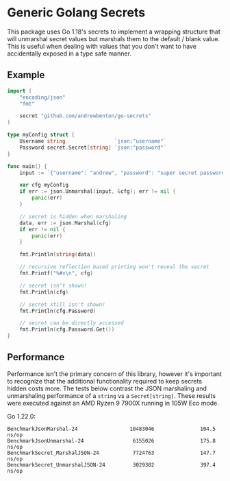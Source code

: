 Generic Golang Secrets
======================

This package uses Go 1.18's secrets to implement a wrapping structure that will
unmarshal secret values but marshals them to the default / blank value.  This
is useful when dealing with values that you don't want to have accidentally
exposed in a type safe manner.

Example
-------

```go
import (
    "encoding/json"
    "fmt"

    secret "github.com/andrewbenton/go-secrets"
)

type myConfig struct {
    Username string                `json:"username"`
    Password secret.Secret[string] `json:"password"`
}

func main() {
    input := `{"username": "andrew", "password": "super secret password"}`

    var cfg myConfig
    if err := json.Unmarshal(input, &cfg); err != nil {
        panic(err)
    }

    // secret is hidden when marshaling
    data, err := json.Marshal(cfg)
    if err != nil {
        panic(err)
    }

    fmt.Println(string(data))

    // recursive reflection based printing won't reveal the secret
    fmt.Printf("%#v\n", cfg)

    // secret isn't shown!
    fmt.Println(cfg)

    // secret still isn't shown!
    fmt.Println(cfg.Password)

    // secret can be directly accessed
    fmt.Println(cfg.Password.Get())
}
```

Performance
-----------

Performance isn't the primary concern of this library, however it's important
to recognize that the additional functionality required to keep secrets hidden
costs more.  The tests below contrast the JSON marshaling and unmarshaling
performance of a `string` vs a `Secret[string]`.  These results were executed
against an AMD Ryzen 9 7900X running in 105W Eco mode.

Go 1.22.0:
```
BenchmarkJsonMarshal-24                 10483046               104.5 ns/op
BenchmarkJsonUnmarshal-24                6155026               175.8 ns/op
BenchmarkSecret_MarshalJSON-24           7724763               147.7 ns/op
BenchmarkSecret_UnmarshalJSON-24         3029302               397.4 ns/op
```
